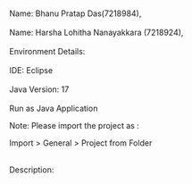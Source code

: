 <br>Name: Bhanu Pratap Das(7218984), </br>
<br>Name: Harsha Lohitha Nanayakkara (7218924), </br>
<br>Environment Details:</br>
<br>IDE: Eclipse</br>
<br>Java Version: 17</br>
<br>Run as Java Application</br>
<p>Note: Please import the project as :

Import > General > Project from Folder</p>
<br>Description: </br>

